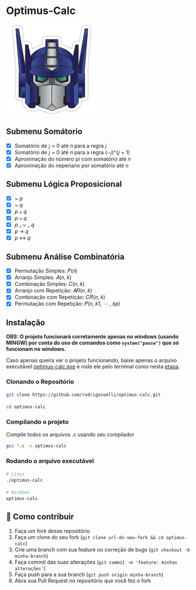 # Optimus-Calc

<img width="250px" height="250px" src="./.github/optimus-prime.png" alt="optimus-prime">

## Submenu Somátorio

- [x] Somatório de 𝑗 = 0 até 𝑛 para a regra 𝑗
- [x] Somatório de 𝑗 = 0 até 𝑛 para a regra (−𝑗)^(𝑗 + 1)
- [x] Aproximação do número pi com somatório até 𝑛
- [x] Aproximação do neperiano por somatório até 𝑛

## Submenu Lógica Proposicional

- [x] ~ 𝑝
- [x] ~ 𝑞
- [x] 𝑝 ∧ 𝑞
- [x] 𝑝 ∨ 𝑞
- [x] 𝑝 _ ∨ _ 𝑞
- [x] 𝑝 → 𝑞
- [x] 𝑝 ↔ 𝑞

## Submenu Análise Combinatória

- [x] Permutação Simples: 𝑃(𝑛)
- [x] Arranjo Simples: 𝐴(𝑛, 𝑘)
- [x] Combinação Simples: 𝐶(𝑛, 𝑘)
- [x] Arranjo com Repetição: 𝐴𝑅(𝑛, 𝑘)
- [x] Combinação com Repetição: 𝐶𝑅(𝑛, 𝑘)
- [x] Permutação com Repetição: 𝑃(𝑛, 𝑘1, ⋯ , 𝑘𝑝)

## Instalação
**OBS: O projeto funcionará corretamente apenas no windows (usando MINGW) por conta do uso de comandos como `system("pause")` que só funcionam no windows.**

Caso apenas queira ver o projeto funcionando, baixe apenas o arquivo executável [optimus-calc.exe](https://github.com/rodrigosuelli/optimus-calc/raw/master/optimus-calc.exe) e rode ele pelo terminal como nesta [etapa](#rodando-o-arquivo-executável).

### Clonando o Repositório

```bash
git clone https://github.com/rodrigosuelli/optimus-calc.git

cd optimus-calc
```

### Compilando o projeto

Compile todos os arquivos .c usando seu compilador

```bash
gcc *.c -o optimus-calc
```

### Rodando o arquivo executável

```bash
# Linux
./optimus-calc

# Windows
optimus-calc
```

## 🤔 Como contribuir

1. Faça um fork desse repositório
2. Faça um clone do seu fork (`git clone url-do-seu-fork && cd optimus-calc`)
3. Crie uma branch com sua feature ou correção de bugs (`git checkout -b minha-branch`)
4. Faça commit das suas alterações (`git commit -m 'feature: minhas alterações'`)
5. Faça push para a sua branch (`git push origin minha-branch`)
6. Abra sua Pull Request no repositório que você fez o fork
